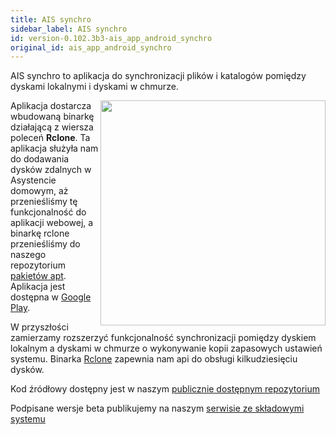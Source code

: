 ```yaml
---
title: AIS synchro
sidebar_label: AIS synchro
id: version-0.102.3b3-ais_app_android_synchro
original_id: ais_app_android_synchro
---
```




AIS synchro to aplikacja do synchronizacji plików i katalogów pomiędzy dyskami lokalnymi i dyskami w chmurze.

<img src="/AIS-docs/img/en/frontend/ais_synchro_apk_screen.png" width="360" align="right"> </img>


Aplikacja dostarcza wbudowaną binarkę działającą z wiersza poleceń **Rclone**.
Ta aplikacja służyła nam do dodawania dysków zdalnych w Asystencie domowym, aż przenieśliśmy tę funkcjonalność do aplikacji webowej, a binarkę rclone przenieśliśmy do naszego repozytorium [pakietów apt](http://powiedz.co/apt/). Aplikacja jest dostępna w [Google Play](https://play.google.com/store/apps/details?id=pl.sviete.dom.rcloneexplorer).

W przyszłości zamierzamy rozszerzyć funkcjonalność synchronizacji pomiędzy dyskiem lokalnym a dyskami w chmurze o wykonywanie kopii zapasowych ustawień systemu. Binarka [Rclone](https://rclone.org/) zapewnia nam api do obsługi kilkudziesięciu dysków.


Kod źródłowy dostępny jest w naszym [publicznie dostępnym repozytorium](https://github.com/sviete/AIS-synchro)

Podpisane wersje beta publikujemy na naszym [serwisie ze składowymi systemu](https://powiedz.co/ota/)

